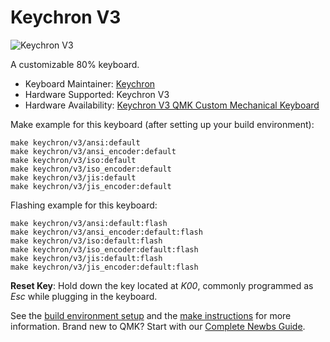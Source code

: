 # Keychron V3

![Keychron V3](https://i.imgur.com/AIrmjVk.jpg[/img])

A customizable 80% keyboard.

* Keyboard Maintainer: [Keychron](https://github.com/keychron)
* Hardware Supported: Keychron V3
* Hardware Availability: [Keychron V3 QMK Custom Mechanical Keyboard](https://www.keychron.com/products/keychron-v3-qmk-custom-mechanical-keyboard)

Make example for this keyboard (after setting up your build environment):

    make keychron/v3/ansi:default
    make keychron/v3/ansi_encoder:default
    make keychron/v3/iso:default
    make keychron/v3/iso_encoder:default
    make keychron/v3/jis:default
    make keychron/v3/jis_encoder:default

Flashing example for this keyboard:

    make keychron/v3/ansi:default:flash
    make keychron/v3/ansi_encoder:default:flash
    make keychron/v3/iso:default:flash
    make keychron/v3/iso_encoder:default:flash
    make keychron/v3/jis:default:flash
    make keychron/v3/jis_encoder:default:flash

**Reset Key**: Hold down the key located at *K00*, commonly programmed as *Esc* while plugging in the keyboard.

See the [build environment setup](https://docs.qmk.fm/#/getting_started_build_tools) and the [make instructions](https://docs.qmk.fm/#/getting_started_make_guide) for more information. Brand new to QMK? Start with our [Complete Newbs Guide](https://docs.qmk.fm/#/newbs).
